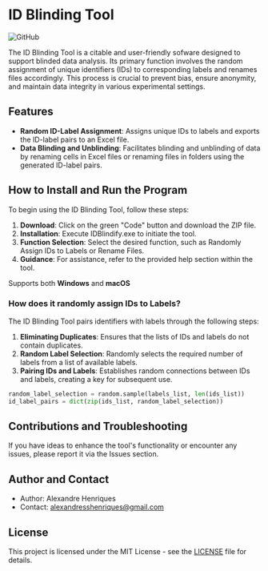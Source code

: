 # ID Blinding Tool

![GitHub](https://img.shields.io/github/license/alexhenriques/IDBlindingTool)

The ID Blinding Tool is a citable and user-friendly sofware designed to support blinded data analysis. 
Its primary function involves the random assignment of unique identifiers (IDs) to corresponding labels and renames files accordingly. 
This process is crucial to prevent bias, ensure anonymity, and maintain data integrity in various experimental settings.

## Features

- **Random ID-Label Assignment**: Assigns unique IDs to labels and exports the ID-label pairs to an Excel file.
- **Data Blinding and Unblinding**: Facilitates blinding and unblinding of data by renaming cells in Excel files or 
renaming files in folders using the generated ID-label pairs.

## How to Install and Run the Program

To begin using the ID Blinding Tool, follow these steps:

1. **Download**: Click on the green "Code" button and download the ZIP file.
2. **Installation**: Execute IDBlindify.exe to initiate the tool.
3. **Function Selection**: Select the desired function, such as Randomly Assign IDs to Labels or Rename Files.
4. **Guidance**: For assistance, refer to the provided help section within the tool.

Supports both **Windows** and **macOS**

### How does it randomly assign IDs to Labels?

The ID Blinding Tool pairs identifiers with labels through the following steps:

1. **Eliminating Duplicates**: Ensures that the lists of IDs and labels do not contain duplicates.
2. **Random Label Selection**: Randomly selects the required number of labels from a list of available labels.
3. **Pairing IDs and Labels**: Establishes random connections between IDs and labels, creating a key for subsequent use.

```python
random_label_selection = random.sample(labels_list, len(ids_list))
id_label_pairs = dict(zip(ids_list, random_label_selection))
```

## Contributions and Troubleshooting

If you have ideas to enhance the tool's functionality or encounter any issues, please report it via the Issues section.

## Author and Contact

- Author: Alexandre Henriques
- Contact: alexandresshenriques@gmail.com

## License

This project is licensed under the MIT License - see the [LICENSE](LICENSE) file for details.
